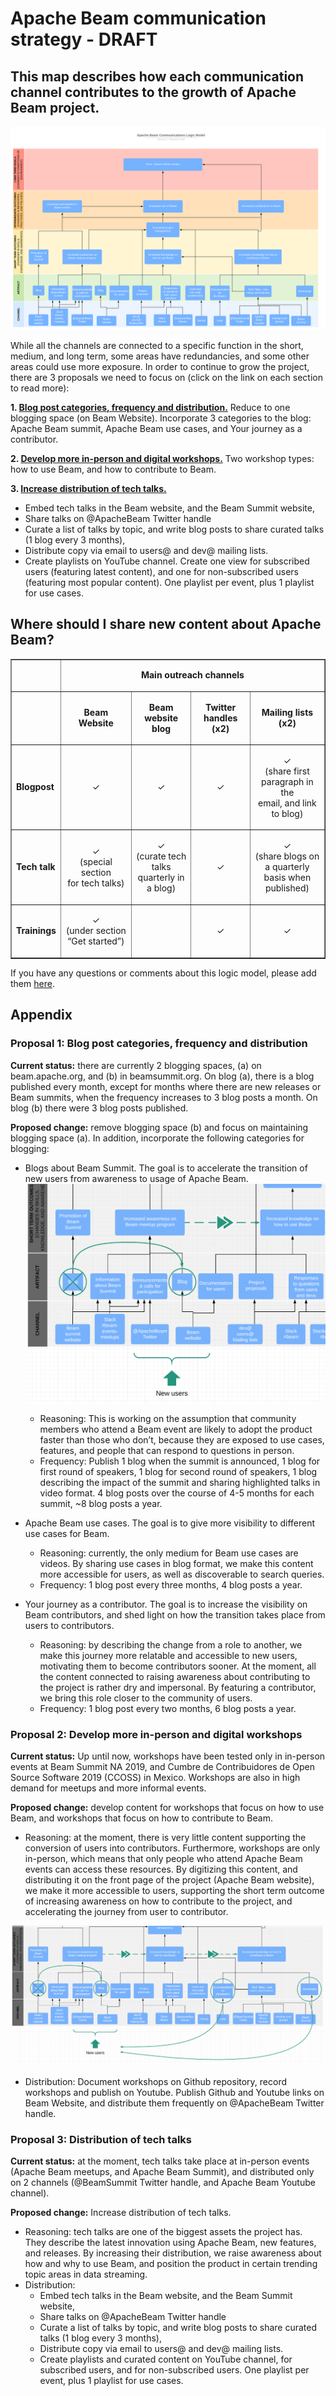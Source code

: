 # Apache Beam communication strategy - DRAFT


## This map describes how each communication channel contributes to the growth of Apache Beam project.  
![Beam communications logic model](/comms-logic-model.svg)

While all the channels are connected to a specific function in the short, medium, and long term, some areas have redundancies, and some other areas could use more exposure. In order to continue to grow the project, there are 3 proposals we need to focus on (click on the link on each section to read more):

**1. [Blog post categories, frequency and distribution.](#proposal-1-blog-post-categories-frequency-and-distribution)** 
Reduce to one blogging space (on Beam Website). Incorporate 3 categories to the blog: Apache Beam summit, Apache Beam use cases, and Your journey as a contributor. 

**2. [Develop more in-person and digital workshops.](#proposal-2-develop-more-in-person-and-digital-workshops)**
Two workshop types: how to use Beam, and how to contribute to Beam. 

**3. [Increase distribution of tech talks.](#proposal-3-distribution-of-tech-talks)**
   - Embed tech talks in the Beam website, and the Beam Summit website,
   - Share talks on @ApacheBeam Twitter handle
   - Curate a list of talks by topic, and write blog posts to share curated talks (1 blog every 3 months), 
   - Distribute copy via email to users@ and dev@ mailing lists.
   - Create playlists on YouTube channel. Create one view for subscribed users (featuring latest content), and one for non-subscribed users (featuring most popular content). One playlist per event, plus 1 playlist for use cases.

## Where should I share new content about Apache Beam?

<table border="1">
			<tr>
        <td> </td>
        <td colspan="4"> <p align="center"><b>Main outreach channels</b></p></td>
			</tr>
			<tr>
        <td> </td>
        <td> <p align="center"><b>Beam Website</b></p></td>
        <td> <p align="center"><b>Beam website blog</b></p></td>
        <td> <p align="center"><b>Twitter handles (x2)</b></p></td>
        <td> <p align="center"><b>Mailing lists (x2)</b></p></td>
			</tr>
			<tr>
        <td><b>Blogpost</b></td>
        <td><p align="center">✓</p></td>
        <td><p align="center">✓</p></td>
        <td><p align="center">✓</p></td>
        <td><p align="center">✓<br/>(share first paragraph in the <br/> email, and link to blog)</p></td>
			</tr>
			<tr>
				<td><b>Tech talk</b></td>
        <td><p align="center">✓<br/>(special section <br/>for tech talks)</p></td>
        <td><p align="center">✓<br/>(curate tech talks <br/>quarterly in a blog)</p></td>
        <td><p align="center">✓</p></td>
        <td><p align="center">✓<br/>(share blogs on a quarterly<br/> basis when published)</p></td>
			</tr>
			<tr>
				<td><b>Trainings</b></td>
        <td> <p align="center">✓<br/>(under section “Get started”)</p></td>
				<td> </td>
        <td><p align="center">✓</p></td>
        <td><p align="center">✓</p></td>
			</tr>
     </p> 
		</table>

If you have any questions or comments about this logic model, please add them [here](https://github.com/macruzbar/beam/issues/4).

## Appendix

### Proposal 1: Blog post categories, frequency and distribution
**Current status:** there are currently 2 blogging spaces, (a) on beam.apache.org, and (b) in beamsummit.org. On blog (a), there is a blog published every month, except for months where there are new releases or Beam summits, when the frequency increases to 3 blog posts a month. On blog (b) there were 3 blog posts published. 

**Proposed change:** remove blogging space (b) and focus on maintaining blogging space (a). In addition, incorporate the following categories for blogging:
- Blogs about Beam Summit. The goal is to accelerate the transition of new users from awareness to usage of Apache Beam. 
![Proposal one: concentrate blogs into one](apache-beam-new-user-path.png)
  - Reasoning: This is working on the assumption that community members who attend a Beam event are likely to adopt the product faster than those who don’t, because they are exposed to use cases, features, and people that can respond to questions in person. 
  - Frequency: Publish 1 blog when the summit is announced, 1 blog for first round of speakers,  1 blog for second round of speakers, 1 blog describing the impact of the summit and sharing highlighted talks in video format. 4 blog posts over the course of 4-5 months for each summit,  ~8 blog posts a year. 

- Apache Beam use cases. The goal is to give more visibility to different use cases for Beam. 
  - Reasoning: currently, the only medium for Beam use cases are videos. By sharing use cases in blog format, we make this content more accessible for users, as well as discoverable to search queries. 
  - Frequency: 1 blog post every three months, 4 blog posts a year. 

- Your journey as a contributor. The goal is to increase the visibility on Beam contributors, and shed light on how the transition takes place from users to contributors. 
  - Reasoning: by describing the change from a role to another, we make this journey more relatable and accessible to new users, motivating them to become contributors sooner. At the moment, all the content connected to raising awareness about contributing to the project is rather dry and impersonal. By featuring a contributor, we bring this role closer to the community of users. 
  - Frequency: 1 blog post every two months, 6 blog posts a year. 

### Proposal 2: Develop more in-person and digital workshops
**Current status:** Up until now, workshops have been tested only in in-person events at Beam Summit NA 2019, and Cumbre de Contribuidores de Open Source Software 2019 (CCOSS) in Mexico. Workshops are also in high demand for meetups and more informal events. 

**Proposed change:** develop content for workshops that focus on how to use Beam, and workshops that focus on how to contribute to Beam. 
- Reasoning: at the moment, there is very little content supporting the conversion of users into contributors. Furthermore, workshops are only in-person, which means that only people who attend Apache Beam events can access these resources. By digitizing this content, and distributing it on the front page of the project (Apache Beam website), we make it more accessible to users, supporting the short term outcome of increasing awareness on how to contribute to the project, and accelerating the journey from user to contributor. 

![Proposal 2: create more training opportunities](apache-beam-trainings.png)
- Distribution: Document workshops on Github repository, record workshops and publish on Youtube. Publish Github and Youtube links on Beam Website, and distribute them frequently on @ApacheBeam Twitter handle. 

### Proposal 3: Distribution of tech talks
**Current status:** at the moment, tech talks take place at in-person events (Apache Beam meetups, and Apache Beam Summit), and distributed only on 2 channels (@BeamSummit Twitter handle, and Apache Beam Youtube channel). 

**Proposed change:** Increase distribution of tech talks. 
- Reasoning: tech talks are one of the biggest assets the project has. They describe the latest innovation using Apache Beam, new features, and releases. By increasing their distribution, we raise awareness about how and why to use Beam, and position the product in certain trending topic areas in data streaming. 
- Distribution: 
  - Embed tech talks in the Beam website, and the Beam Summit website,
  - Share talks on @ApacheBeam Twitter handle
  - Curate a list of talks by topic, and write blog posts to share curated talks (1 blog every 3 months), 
  - Distribute copy via email to users@ and dev@ mailing lists.
  - Create playlists and curated content on YouTube channel, for subscribed users, and for non-subscribed users. One playlist per event, plus 1 playlist for use cases. 
 

